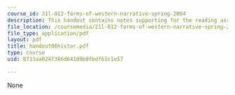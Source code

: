 ```yaml
---
course_id: 21l-012-forms-of-western-narrative-spring-2004
description: This handout contains notes supporting for the reading assignment.
file_location: /coursemedia/21l-012-forms-of-western-narrative-spring-2004/8713aa024f386d64109b0fbdf61c1e57_handout06histor.pdf
file_type: application/pdf
layout: pdf
title: handout06histor.pdf
type: course
uid: 8713aa024f386d64109b0fbdf61c1e57

---
```

None